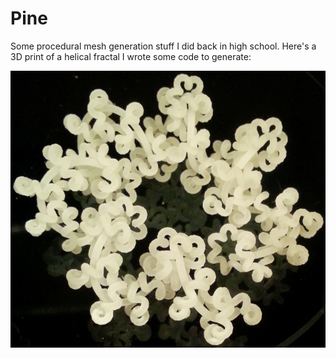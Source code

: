 # Pine

Some procedural mesh generation stuff I did back in high school. Here's a 3D print of a helical fractal I wrote some code to generate:

![fractal](3dprint-small.png)
